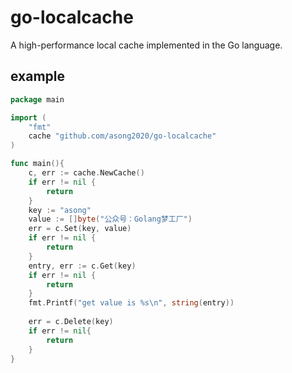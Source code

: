 # go-localcache


A high-performance local cache implemented in the Go language.


## example

```go
package main

import (
	"fmt"
	cache "github.com/asong2020/go-localcache"
)

func main(){
    c, err := cache.NewCache()
	if err != nil {
	    return	
    }
	key := "asong"
	value := []byte("公众号：Golang梦工厂")
    err = c.Set(key, value)
	if err != nil {
	    return
    }
    entry, err := c.Get(key)
	if err != nil {
	    return
    }  
	fmt.Printf("get value is %s\n", string(entry))
	
	err = c.Delete(key)
	if err != nil{
		return
    }
}
```